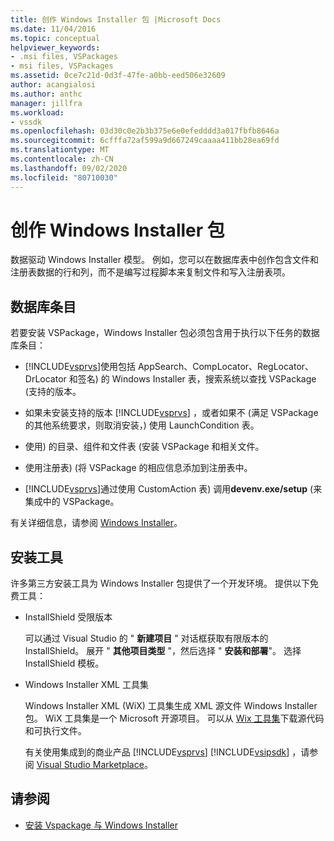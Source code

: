 ```yaml
---
title: 创作 Windows Installer 包 |Microsoft Docs
ms.date: 11/04/2016
ms.topic: conceptual
helpviewer_keywords:
- .msi files, VSPackages
- msi files, VSPackages
ms.assetid: 0ce7c21d-0d3f-47fe-a0bb-eed506e32609
author: acangialosi
ms.author: anthc
manager: jillfra
ms.workload:
- vssdk
ms.openlocfilehash: 03d30c0e2b3b375e6e0efedddd3a017fbfb8646a
ms.sourcegitcommit: 6cfffa72af599a9d667249caaaa411bb28ea69fd
ms.translationtype: MT
ms.contentlocale: zh-CN
ms.lasthandoff: 09/02/2020
ms.locfileid: "80710030"
---
```

# <a name="author-a-windows-installer-package"></a>创作 Windows Installer 包
数据驱动 Windows Installer 模型。 例如，您可以在数据库表中创作包含文件和注册表数据的行和列，而不是编写过程脚本来复制文件和写入注册表项。

## <a name="database-entries"></a>数据库条目
若要安装 VSPackage，Windows Installer 包必须包含用于执行以下任务的数据库条目：

- [!INCLUDE[vsprvs](../../code-quality/includes/vsprvs_md.md)]使用包括 AppSearch、CompLocator、RegLocator、DrLocator 和签名) 的 Windows Installer 表，搜索系统以查找 VSPackage (支持的版本。

- 如果未安装支持的版本 [!INCLUDE[vsprvs](../../code-quality/includes/vsprvs_md.md)] ，或者如果不 (满足 VSPackage 的其他系统要求，则取消安装，) 使用 LaunchCondition 表。

- 使用) 的目录、组件和文件表 (安装 VSPackage 和相关文件。

- 使用注册表)  (将 VSPackage 的相应信息添加到注册表中。

- [!INCLUDE[vsprvs](../../code-quality/includes/vsprvs_md.md)]通过使用 CustomAction 表) 调用**devenv.exe/setup** (来集成中的 VSPackage。

有关详细信息，请参阅 [Windows Installer](/windows/desktop/Msi/windows-installer-portal)。

## <a name="setup-tools"></a>安装工具
许多第三方安装工具为 Windows Installer 包提供了一个开发环境。 提供以下免费工具：

- InstallShield 受限版本

   可以通过 Visual Studio 的 " **新建项目** " 对话框获取有限版本的 InstallShield。 展开 " **其他项目类型** "，然后选择 " **安装和部署**"。 选择 InstallShield 模板。

- Windows Installer XML 工具集

   Windows Installer XML (WiX) 工具集生成 XML 源文件 Windows Installer 包。 WiX 工具集是一个 Microsoft 开源项目。 可以从 [Wix 工具集](https://sourceforge.net/projects/wix/)下载源代码和可执行文件。

   有关使用集成到的商业产品 [!INCLUDE[vsprvs](../../code-quality/includes/vsprvs_md.md)] [!INCLUDE[vsipsdk](../../extensibility/includes/vsipsdk_md.md)] ，请参阅 [Visual Studio Marketplace](https://marketplace.visualstudio.com/)。

## <a name="see-also"></a>请参阅
- [安装 Vspackage 与 Windows Installer](../../extensibility/internals/installing-vspackages-with-windows-installer.md)
